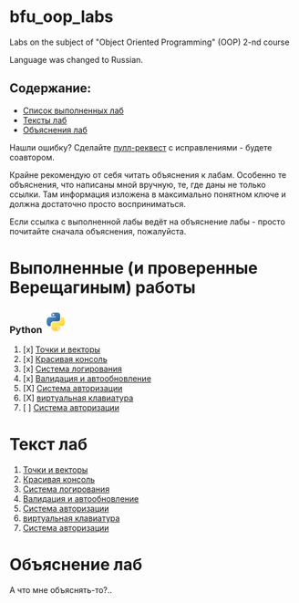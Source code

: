 # bfu_oop_labs
Labs on the subject of "Object Oriented Programming" (OOP) 2-nd course

Language was changed to Russian.

## Содержание:
- [Список выполненных лаб](#Labs-done)
- [Тексты лаб](#Labs-text)
- [Объяснения лаб](#Explanation-labs)


Нашли ошибку? Сделайте [пулл-реквест](https://habr.com/ru/articles/125999/) с исправлениями - будете соавтором.

Крайне рекомендую от себя читать объяснения к лабам. Особенно те объяснения, что написаны мной вручную, те, где даны не только ссылки. Там информация изложена в максимально понятном ключе и должна достаточно просто восприниматься.
 
Если ссылка с выполненной лабы ведёт на объяснение лабы - просто почитайте сначала объяснения, пожалуйста.



<a name="Labs-done">

# Выполненные (и проверенные Верещагиным) работы
</a>
<a name="Labs-done">

### Python <img src="https://github.com/devicons/devicon/blob/master/icons/python/python-original.svg"  title="Python" alt="Python" width="40" height="40"/>&nbsp;
</a>

1. [x] [Точки и векторы](/Labs/Lab1/)
2. [x] [Красивая консоль](/Labs/Lab2/lab2_simple.py)
3. [x] [Система логирования](/Labs/Lab3/Lab3.py)
4. [x] [Валидация и автообновление](/Labs/Lab4/)
5. [X] [Cистема авторизации](/Labs/Lab5/)
6. [X] [виртуальная клавиатура](/Labs/Lab6/)
7. [ ] [Cистема авторизации](/Labs/Lab7/)



<a name="Labs-text">

# Текст лаб
</a>

1. [Точки и векторы](/Labs/Lab1/task.md)
2. [Красивая консоль](/Labs/Lab2/task.md)
3. [Система логирования](/Labs/Lab3/task.md)
4. [Валидация и автообновление](/Labs/Lab4/task.md)
5. [Cистема авторизации](/Labs/Lab5/task.md)
6. [виртуальная клавиатура](/Labs/Lab6/task.md)
7. [Cистема авторизации](/Labs/Lab7/task.md)




<a name="Explanation-labs">

# Объяснение лаб
</a>

А что мне объяснять-то?..